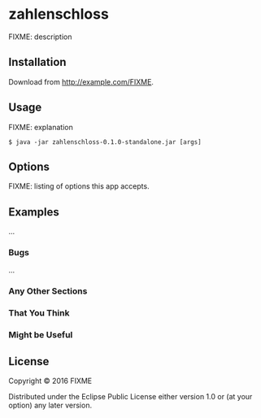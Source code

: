 # zahlenschloss

FIXME: description

## Installation

Download from http://example.com/FIXME.

## Usage

FIXME: explanation

    $ java -jar zahlenschloss-0.1.0-standalone.jar [args]

## Options

FIXME: listing of options this app accepts.

## Examples

...

### Bugs

...

### Any Other Sections
### That You Think
### Might be Useful

## License

Copyright © 2016 FIXME

Distributed under the Eclipse Public License either version 1.0 or (at
your option) any later version.
